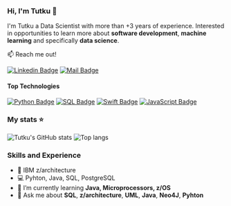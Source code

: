 
### Hi, I'm Tutku 👋
I'm Tutku a  Data Scientist with more than +3 years of experience. Interested in opportunities to learn more about **software development**, **machine learning** and specifically **data science**.

:mailbox: Reach me out!

[![Linkedin Badge](https://img.shields.io/badge/-Tutku_Gayda-0e76a8?style=flat&labelColor=0e76a8&logo=linkedin&logoColor=white)](https://www.linkedin.com/in/etutkugayda)
[![Mail Badge](https://img.shields.io/badge/-Mail-e84393?style=flat&labelColor=e84393&logo=gmail&logoColor=white)](mailto:tutkuedibegayda@gmail.com)

#### Top Technologies
[![Python Badge](https://img.shields.io/badge/-Python-3776AB?style=for-the-badge&labelColor=black&logo=python&logoColor=3776AB)](#)  [![SQL Badge](https://img.shields.io/badge/-SQL-336791?style=for-the-badge&labelColor=black&logo=mysql&logoColor=336791)](#)  [![Swift Badge](https://img.shields.io/badge/-Swift-FA7343?style=for-the-badge&labelColor=black&logo=swift&logoColor=FA7343)](#)  [![JavaScript Badge](https://img.shields.io/badge/-JavaScript-F0DB4F?style=for-the-badge&labelColor=black&logo=javascript&logoColor=F0DB4F)](#)

### My stats ⭐
<div align="Left">
<img alt="Tutku's GitHub stats" src="https://github-readme-stats.vercel.app/api?username=xkyleann&show_icons=true" />
<img alt="Top langs" src="https://github-readme-stats.vercel.app/api/top-langs/?username=xkyleann&layout=compact&&langs_count=100"/>
</div>


### Skills and Experience   
* 📱 IBM z/architecture 
* 💻 Pyhton, Java, SQL, PostgreSQL
* 🌱 I’m currently learning **Java, Microprocessors, z/OS**
* 💬 Ask me about **SQL**, **z/architecture**, **UML**, **Java**, **Neo4J**, **Pyhton**


